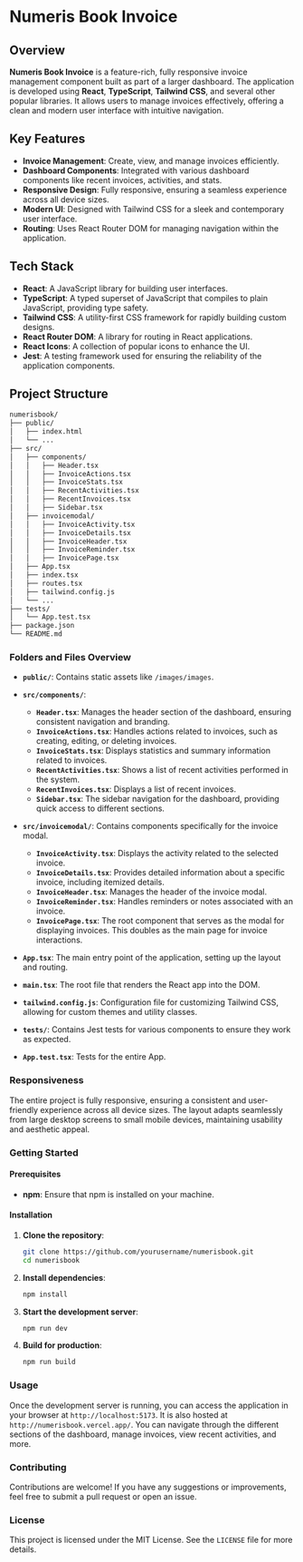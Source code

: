 

# Numeris Book Invoice

## Overview

**Numeris Book Invoice** is a feature-rich, fully responsive invoice management component built as part of a larger dashboard. The application is developed using **React**, **TypeScript**, **Tailwind CSS**, and several other popular libraries. It allows users to manage invoices effectively, offering a clean and modern user interface with intuitive navigation.

## Key Features

- **Invoice Management**: Create, view, and manage invoices efficiently.
- **Dashboard Components**: Integrated with various dashboard components like recent invoices, activities, and stats.
- **Responsive Design**: Fully responsive, ensuring a seamless experience across all device sizes.
- **Modern UI**: Designed with Tailwind CSS for a sleek and contemporary user interface.
- **Routing**: Uses React Router DOM for managing navigation within the application.

## Tech Stack

- **React**: A JavaScript library for building user interfaces.
- **TypeScript**: A typed superset of JavaScript that compiles to plain JavaScript, providing type safety.
- **Tailwind CSS**: A utility-first CSS framework for rapidly building custom designs.
- **React Router DOM**: A library for routing in React applications.
- **React Icons**: A collection of popular icons to enhance the UI.
- **Jest**: A testing framework used for ensuring the reliability of the application components.

## Project Structure

```bash
numerisbook/
├── public/
│   ├── index.html
│   └── ...
├── src/
│   ├── components/
│   │   ├── Header.tsx
│   │   ├── InvoiceActions.tsx
│   │   ├── InvoiceStats.tsx
│   │   ├── RecentActivities.tsx
│   │   ├── RecentInvoices.tsx
│   │   ├── Sidebar.tsx
│   ├── invoicemodal/
│   │   ├── InvoiceActivity.tsx
│   │   ├── InvoiceDetails.tsx
│   │   ├── InvoiceHeader.tsx
│   │   ├── InvoiceReminder.tsx
│   │   ├── InvoicePage.tsx
│   ├── App.tsx
│   ├── index.tsx
│   ├── routes.tsx
│   ├── tailwind.config.js
│   └── ...
├── tests/
│   └── App.test.tsx
├── package.json
└── README.md
```

### Folders and Files Overview

- **`public/`**: Contains static assets like `/images/images`.

- **`src/components/`**:
  - **`Header.tsx`**: Manages the header section of the dashboard, ensuring consistent navigation and branding.
  - **`InvoiceActions.tsx`**: Handles actions related to invoices, such as creating, editing, or deleting invoices.
  - **`InvoiceStats.tsx`**: Displays statistics and summary information related to invoices.
  - **`RecentActivities.tsx`**: Shows a list of recent activities performed in the system.
  - **`RecentInvoices.tsx`**: Displays a list of recent invoices.
  - **`Sidebar.tsx`**: The sidebar navigation for the dashboard, providing quick access to different sections.

- **`src/invoicemodal/`**: Contains components specifically for the invoice modal.
  - **`InvoiceActivity.tsx`**: Displays the activity related to the selected invoice.
  - **`InvoiceDetails.tsx`**: Provides detailed information about a specific invoice, including itemized details.
  - **`InvoiceHeader.tsx`**: Manages the header of the invoice modal.
  - **`InvoiceReminder.tsx`**: Handles reminders or notes associated with an invoice.
  - **`InvoicePage.tsx`**: The root component that serves as the modal for displaying invoices. This doubles as the main page for invoice interactions.

- **`App.tsx`**: The main entry point of the application, setting up the layout and routing.

- **`main.tsx`**: The root file that renders the React app into the DOM.

- **`tailwind.config.js`**: Configuration file for customizing Tailwind CSS, allowing for custom themes and utility classes.
- **`tests/`**: Contains Jest tests for various components to ensure they work as expected.
- **`App.test.tsx`**: Tests for the entire App.


### Responsiveness

The entire project is fully responsive, ensuring a consistent and user-friendly experience across all device sizes. The layout adapts seamlessly from large desktop screens to small mobile devices, maintaining usability and aesthetic appeal.

### Getting Started

#### Prerequisites

-  **npm**: Ensure that npm is installed on your machine.

#### Installation

1. **Clone the repository**:
    ```bash
    git clone https://github.com/yourusername/numerisbook.git
    cd numerisbook
    ```

2. **Install dependencies**:
    ```bash
    npm install
    ```

3. **Start the development server**:
    ```bash
    npm run dev
    ```

4. **Build for production**:
    ```bash
    npm run build
    ```

### Usage

Once the development server is running, you can access the application in your browser at `http://localhost:5173`. It is also hosted at `http://numerisbook.vercel.app/`. You can navigate through the different sections of the dashboard, manage invoices, view recent activities, and more.

### Contributing

Contributions are welcome! If you have any suggestions or improvements, feel free to submit a pull request or open an issue.

### License

This project is licensed under the MIT License. See the `LICENSE` file for more details.

